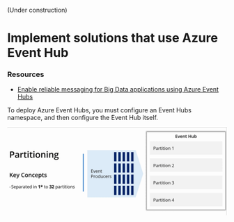 (Under construction)
# Implement solutions that use Azure Event Hub

### Resources
* [Enable reliable messaging for Big Data applications using Azure Event Hubs](https://docs.microsoft.com/en-us/learn/modules/enable-reliable-messaging-for-big-data-apps-using-event-hubs/1-introduction)

To deploy Azure Event Hubs, you must configure an Event Hubs namespace, and then configure the Event Hub itself.

![](../../images/event_hub.gif)


